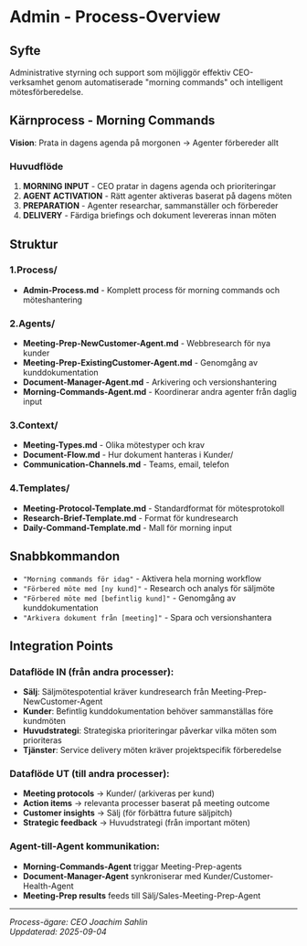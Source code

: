 # Admin - Process-Overview

## Syfte
Administrative styrning och support som möjliggör effektiv CEO-verksamhet genom automatiserade "morning commands" och intelligent mötesförberedelse.

## Kärnprocess - Morning Commands
**Vision**: Prata in dagens agenda på morgonen → Agenter förbereder allt

### Huvudflöde
1. **MORNING INPUT** - CEO pratar in dagens agenda och prioriteringar
2. **AGENT ACTIVATION** - Rätt agenter aktiveras baserat på dagens möten
3. **PREPARATION** - Agenter researchar, sammanställer och förbereder
4. **DELIVERY** - Färdiga briefings och dokument levereras innan möten

## Struktur

### 1.Process/
- **Admin-Process.md** - Komplett process för morning commands och möteshantering

### 2.Agents/
- **Meeting-Prep-NewCustomer-Agent.md** - Webbresearch för nya kunder
- **Meeting-Prep-ExistingCustomer-Agent.md** - Genomgång av kunddokumentation  
- **Document-Manager-Agent.md** - Arkivering och versionshantering
- **Morning-Commands-Agent.md** - Koordinerar andra agenter från daglig input

### 3.Context/
- **Meeting-Types.md** - Olika mötestyper och krav
- **Document-Flow.md** - Hur dokument hanteras i Kunder/
- **Communication-Channels.md** - Teams, email, telefon

### 4.Templates/
- **Meeting-Protocol-Template.md** - Standardformat för mötesprotokoll
- **Research-Brief-Template.md** - Format för kundresearch
- **Daily-Command-Template.md** - Mall för morning input

## Snabbkommandon
- `"Morning commands för idag"` - Aktivera hela morning workflow
- `"Förbered möte med [ny kund]"` - Research och analys för säljmöte
- `"Förbered möte med [befintlig kund]"` - Genomgång av kunddokumentation
- `"Arkivera dokument från [meeting]"` - Spara och versionshantera

## Integration Points

### Dataflöde IN (från andra processer):
- **Sälj**: Säljmötespotential kräver kundresearch från Meeting-Prep-NewCustomer-Agent
- **Kunder**: Befintlig kunddokumentation behöver sammanställas före kundmöten
- **Huvudstrategi**: Strategiska prioriteringar påverkar vilka möten som prioriteras
- **Tjänster**: Service delivery möten kräver projektspecifik förberedelse

### Dataflöde UT (till andra processer):
- **Meeting protocols** → Kunder/ (arkiveras per kund)
- **Action items** → relevanta processer baserat på meeting outcome
- **Customer insights** → Sälj (för förbättra future säljpitch)
- **Strategic feedback** → Huvudstrategi (från important möten)

### Agent-till-Agent kommunikation:
- **Morning-Commands-Agent** triggar Meeting-Prep-agents
- **Document-Manager-Agent** synkroniserar med Kunder/Customer-Health-Agent
- **Meeting-Prep results** feeds till Sälj/Sales-Meeting-Prep-Agent

---
*Process-ägare: CEO Joachim Sahlin*  
*Uppdaterad: 2025-09-04*